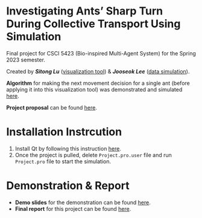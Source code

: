# Investigating Ants’ Sharp Turn During Collective Transport Using Simulation
Final project for CSCI 5423 (Bio-inspired Multi-Agent System) for the Spring 2023 semester.

Created by ***Sitong Lu*** ([visualization tool](https://github.com/akitomoya616/CSCI-5423-Project/tree/main/Project)) & ***Jooseok Lee*** ([data simulation](https://github.com/akitomoya616/CSCI-5423-Project/blob/main/Rule%20formulation.ipynb)).

**Algorithm** for making the next movement decision for a single ant (before applying it into this visualization tool) was demonstrated and simulated [here](https://github.com/akitomoya616/CSCI-5423-Project/blob/main/Rule%20formulation.ipynb).

**Project proposal** can be found [here](https://github.com/akitomoya616/CSCI-5423-Project/blob/main/Proposal.pdf).

# Installation Instrcution
1. Install Qt by following this instruction [here](https://web.stanford.edu/dept/cs_edu/resources/qt/install-windows).
2. Once the project is pulled, delete `Project.pro.user` file and run `Project.pro` file to start the simulation.

# Demonstration & Report
 - **Demo slides** for the demonstration can be found [here](https://github.com/akitomoya616/CSCI-5423-Project/blob/main/CSCI%205423%20Project%20Presentation.pptx).
 - **Final report** for this project can be found [here](https://github.com/akitomoya616/CSCI-5423-Project/blob/main/Project%20Final%20Report.pdf).
